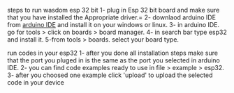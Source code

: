   steps to run wasdom esp 32 bit 
1- plug in Esp 32 bit board and make sure that you have installed the Appropriate driver.=
2- downlaod arduino IDE from [arduino IDE](https://www.arduino.cc/en/software) and install it on your windows or linux.
3- in arduino IDE. go for tools > click on boards > board manager.
4- in search bar type esp32 and install it.
5-from tools > boards. select your board type.

 run codes in your esp32 
1- after you done all installation steps make sure that the port you pluged in is the same as the port you selected in arduino IDE.
2- you can find code examples ready to use in file > example > esp32.
3- after you choosed one example click 'upload' to upload the selected code in your device
